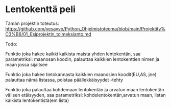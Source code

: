 # Lentokenttä peli


Tämän projektin toteutus: https://github.com/vesavvo/Python_Ohjelmistoteema/blob/main/Projektity%C3%B6/01_Esiprojektin_toimeksianto.md



Todo:

  Funktio joka hakee kaikki kaikista maista yhden lentokentän, saa parametriksi: maanosan koodin, palauttaa kaikkien lentokenttien nimen ja maan jossa sijaitsee 

  Funktio joka hakee tietokannasta kaikkien maanosien koodit(EU,AS, jne) palauttaa nämä listassa, poistaa päällekkäisyydet -tehty
  
  Funktio joka palauttaa kohdemaan lentokentän ja arvatun maan lentokentän välisen etäisyyden, saa parametriksi: kohdelentokentän,arvatun maan, listan kaikista lentokentistä(em lista)
  
